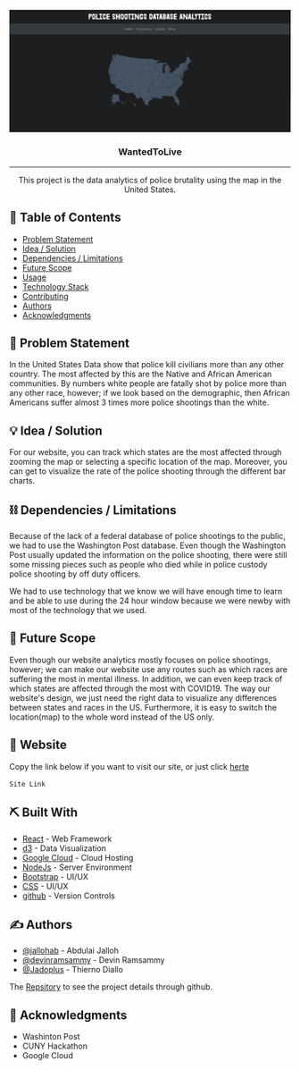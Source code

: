 
<p align="center">
  <a href="" rel="noopener">
 <img src="/src/assets/CunyHack.png" alt="US map"></a>
</p>
<h3 align="center">WantedToLive</h3>

---

<p align="center"> This project is the data analytics of police brutality using the map in the United States.
    <br> 
</p>

## 📝 Table of Contents
- [Problem Statement](#problem_statement)
- [Idea / Solution](#idea)
- [Dependencies / Limitations](#limitations)
- [Future Scope](#future_scope)
- [Usage](#usage)
- [Technology Stack](#tech_stack)
- [Contributing](../CONTRIBUTING.md)
- [Authors](#authors)
- [Acknowledgments](#acknowledgments)

## 🧐 Problem Statement <a name = "problem_statement"></a>
In the United States Data show that police kill civilians more than  any other country. 
The most affected by this are the Native and African American communities. By numbers white people are fatally shot by police more than any other race, however; if we look based on the demographic, then African Americans suffer almost 3 times more police shootings than the white.


## 💡 Idea / Solution <a name = "idea"></a>
For our website, you can track which states are the most affected through zooming the map or selecting a specific location of the map. Moreover, you can get to visualize the rate of the police shooting through the different bar charts.


## ⛓️ Dependencies / Limitations <a name = "limitations"></a>
Because of the lack of a federal database of police shootings to the public, we had to use the Washington Post database. Even though the Washington Post usually updated the information on the police shooting, there were still some missing pieces such as people who died while in police custody police shooting by off duty officers.

We had to use technology that we know we will have enough time to learn and be able to use during the 24 hour window because we were newby with most of the technology that we used.


## 🚀 Future Scope <a name = "future_scope"></a>
Even though our website analytics mostly focuses on police shootings, however; we can make our website use any routes such as which races are suffering the most in mental illness. In addition, we can even keep track of which states are affected through the most with COVID19. The way our website's design, we just need the right data to visualize any differences between states and races in the US. Furthermore, it is easy to switch the location(map) to the whole word instead of the US only.

## 🏁 Website <a name = "website"></a>
Copy the link below if you want to visit our site, or just click [herte](#here)


```
Site Link
```


## ⛏️ Built With <a name = "tech_stack"></a>
- [React](https://reactjs.org/) - Web Framework
- [d3](https://d3js.org/) - Data Visualization
- [Google Cloud](https://cloud.google.com/) - Cloud Hosting
- [NodeJs](https://nodejs.org/en/) - Server Environment
- [Bootstrap](https://getbootstrap.com/) - UI/UX
- [CSS](https://devdocs.io/css/) - UI/UX
- [github](https://github.com/) - Version Controls

## ✍️ Authors <a name = "authors"></a>
- [@jallohab](https://github.com/jallohab) - Abdulai Jalloh
- [@devinramsammy](https://github.com/devinramsammy) - Devin Ramsammy
- [@Jadoplus](https://github.com/Jadoplus) - Thierno Diallo

The [Repsitory](https://github.com/jallohab/wp-database-analytics/) to see the project details through github.

## 🎉 Acknowledgments <a name = "acknowledgments"></a>
- Washinton Post
- CUNY Hackathon
- Google Cloud
